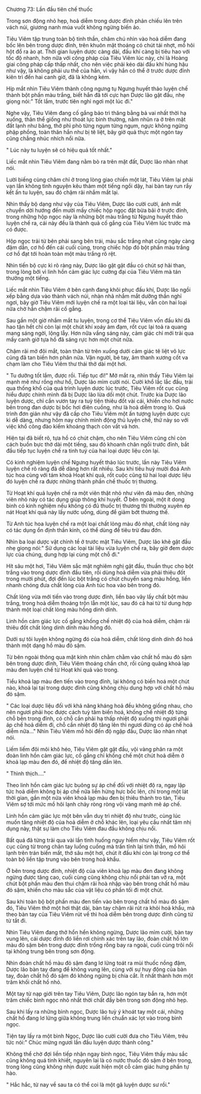 




Chương 73: Lần đầu tiên chế thuốc


Trong sơn động nhỏ hẹp, hoả diễm trong dược đỉnh phản chiếu lên trên vách núi, giương nanh múa vuốt không ngừng biến ảo.

Tiêu Viêm tập trung toàn bộ tinh thần, chăm chú nhìn vào hoả diễm đang bốc lên bên trong dược đỉnh, trên khuôn mặt thoáng có chút tái nhợt, mồ hôi hột đổ ra ào ạt. Thời gian luyện dược càng dài, đấu khí càng bị tiêu hao với tốc độ nhanh, hơn nữa với công pháp của Tiêu Viêm lúc này, chỉ là Hoàng giai công pháp cấp thấp nhất, cho nên việc phải kéo dài đấu khí hùng hậu như vậy, là không phải ưu thế của hắn, vì vậy hắn có thể ở trước dược đỉnh kiên trì đến hai canh giờ, đã là không kém.

Híp mắt nhìn Tiêu Viêm thành công ngưng tụ Ngưng huyết thảo luyện chế thành bột phấn màu trắng, biết hắn đã tới cực hạn Dược lão gật đầu, nhẹ giọng nói:" Tốt lắm, trước tiên nghỉ ngơi một lúc đi."

Nghe vậy, Tiêu Viêm đang cố gắng bảo trì thăng bằng bả vai nhất thời hạ xuống, thân thể giống như thoát lực bình thường, nằm nhũn ra ở trên mặt đất lạnh như băng, thở phì phò từng ngụm từng ngụm, ngực không ngừng phập phồng, toàn thân hắn như bị tê liệt, bây giờ quả thực một ngón tay cũng chẳng nhúc nhích nổi nữa.

" Lúc này tu luyện sẽ có hiệu quả tốt nhất."

Liếc mắt nhìn Tiêu Viêm đang nằm bò ra trên mặt đất, Dược lão nhàn nhạt nói.

Lười biếng cùng chăm chỉ ở trong lòng giao chiến một lát, Tiêu Viêm lại phải vạn lần không tình nguyện kêu thảm một tiếng ngồi dậy, hai bàn tay run rẩy kết ấn tu luyện, sau đó chậm rãi nhắm mắt lại.

Nhìn thấy bộ dạng như vậy của Tiêu Viêm, Dược lão cười cười, ánh mắt chuyển dời hướng đến mười mấy chiếc hộp ngọc đặt bừa bãi ở trước đỉnh, trong những hộp ngọc này là những bột màu trắng từ Ngưng huyết thảo luyện chế ra, cái này đều là thành quả cố gắng của Tiêu Viêm lúc trước mà có được.

Hộp ngọc trải từ bên phải sang bên trái, màu sắc trắng nhạt cũng ngày càng đậm dần, cơ hồ đến cái cuối cùng, trong chiếc hộp đó bột phấn màu trắng cơ hồ đạt tới hoàn toàn một màu trắng rõ rệt.

Nhìn tiến bộ cực kì rõ ràng này, Dược lão gật gật đầu có chút sợ hãi than, trong lòng bởi vì linh hồn cảm giác lực cường đại của Tiêu Viêm mà tán thưởng một tiếng.

Liếc mắt nhìn Tiêu Viêm ở bên cạnh đang khôi phục đấu khí, Dược lão ngồi xếp bằng dựa vào thành vách núi, nhàn nhã nhắm mắt dưỡng thần nghỉ ngơi, bây giờ Tiêu Viêm mới luyện chế ra một loại tài liệu, vẫn còn hai loại nữa chờ hắn chậm rãi cố gắng.

Sau gần một giờ nhắm mắt tu luyện, trong cơ thể Tiêu Viêm vốn đấu khí đã hao tận hết chỉ còn lại một chút khí xoáy ảm đạm, rốt cục lại toả ra quang mang sáng ngời, lộng lẫy. Hơn nữa vầng sáng này, cảm giác chỉ mới trải qua mấy canh giờ tựa hồ đã sáng rực hơn một chút nữa.

Chậm rãi mở đôi mắt, toàn thân từ trên xuống dưới cảm giác tê liệt vô lực cũng đã tan biến hơn phân nửa. Vặn người, bẻ tay, âm thanh xương cốt va chạm làm cho Tiêu Viêm thư thái thở dài một hơi.

" Tu dưỡng tốt lắm, được rồi. Tiếp tục đi!" Mở mắt ra, nhìn thấy Tiêu Viêm lại mạnh mẽ như rồng như hổ, Dược lão mỉm cười nói. Cười khổ lắc lắc đầu, trải qua thống khổ của quá trình luyện dược lúc trước, Tiêu Viêm rốt cục cũng hiểu được chính mình đã bị Dược lão lừa dối một chút. Trước kia Dược lão luyện dược, chỉ cần vươn tay ra tuỳ tiện thiêu đốt vài cái, khiến cho hơi nước bên trong đan dược bị bốc hơi điên cuồng, như là hoả diễm trong lò. Quá trình đơn giản như vậy đã cấp cho Tiêu Viêm một ấn tượng luyện dược cực kì dễ dàng, nhưng hôm nay chính mình động thủ luyện chế, thứ này so với việc khổ công đào kiếm khoáng thạch còn vất vả hơn.

Hiện tại đã biết rõ, tựa hồ có chút chậm, cho nên Tiêu Viêm cũng chỉ còn cách buồn bực thở dài một tiếng, sau đó khoanh chân ngồi trước đỉnh, bắt đầu tiếp tục luyện chế ra tinh tuý của hai loại dược liệu còn lại.

Có kinh nghiệm luyện chế Ngưng huyết thảo lúc trước, lần này Tiêu Viêm luyện chế rõ ràng đã dễ dàng hơn rất nhiều. Sau khi tiêu huỷ mười đoá Anh túc hoa cùng với tám khoả Hoạt khí quả, rốt cuộc cũng từ hai loại dược liệu đó luyện chế ra được những thành phần chế thuốc trị thương.

Từ Hoạt khí quả luyện chế ra một viên thật nhỏ như viên đá màu đen, những viên nhỏ này có tác dụng giúp thông khí huyết. Ở bên ngoài, một ít dong binh có kinh nghiệm nếu không có đủ thuốc trị thương thì thường xuyên ép nát Hoạt khí quả này lấy nước uống, dùng để giảm bớt thương thế.

Từ Anh túc hoa luyện chế ra một loại chất lỏng màu đỏ nhạt, chất lỏng này có tác dụng ổn định thần kinh, có thể dùng để tiêu trừ đau đớn.

Nhìn ba loại dược vật chỉnh tề ở trước mặt Tiêu Viêm, Dược lão khẽ gật đầu nhẹ giọng nói:" Sử dụng các loại tài liệu vừa luyện chế ra, bây giờ đem dược lực của chúng, dung hợp lại cùng một chỗ đi."

Hít sâu một hơi, Tiêu Viêm sắc mặt nghiêm nghị gật đầu, thuần thục cho bột trắng vào trong dược đỉnh đầu tiên, rồi dùng hoả diễm vừa phải thiêu đốt trong mười phút, đợi đến lúc bột trắng có chút chuyển sang màu hồng, liền nhanh chóng đưa chất lỏng của Anh túc hoa vào bên trong đó.

Chất lỏng vừa mới tiến vào trong dược đỉnh, liền bao vây lấy chất bột màu trắng, trong hoả diễm thoáng trộn lẫn một lúc, sau đó cả hai từ từ dung hợp thành một loại chất lỏng màu hồng dinh dính.

Linh hồn cảm giác lực cố gắng khống chế nhiệt độ của hoả diễm, chậm rãi thiêu đốt chất lỏng dinh dính màu hồng đó.

Dưới sự tôi luyện không ngừng đó của hoả diễm, chất lỏng dinh dính đó hoá thành một dạng hồ màu đỏ sậm.

Từ bên ngoài thông qua mặt kính nhìn chằm chằm vào chất hồ màu đỏ sậm bên trong dược đỉnh, Tiêu Viêm thoáng chần chờ, rồi cũng quăng khoả lạp màu đen luyện chế từ Hoạt khí quả vào trong.

Tiểu khoả lạp màu đen tiến vào trong đỉnh, lại không có biến hoá một chút nào, khoả lại tại trong dược đỉnh cũng không chịu dung hợp với chất hồ màu đỏ sậm.

" Các loại dược liệu đối với khả năng kháng hoả đều không giống nhau, cho nên ngươi phải học được cách tuỳ tâm biến hoá, khống chế nhiệt độ từng chỗ bên trong đỉnh, có chỗ cần phải hạ thấp nhiệt độ xuống thì ngươi phái áp chế hoả diễm đi, chỗ cần nhiệt độ tăng lên thì ngươi đừng có áp chế hoả diễm nữa..." Nhìn Tiêu Viêm mồ hôi đến độ ngập đầu, Dược lão nhàn nhạt nói.

Liếm liếm đôi môi khô héo, Tiêu Viêm gật gật đầu, vội vàng phân ra một đoàn linh hồn cảm giác lực, cố gắng chỉ khống chế một chút hoả diễm ở khoả lạp màu đen đó, để nhiệt độ tăng dần lên.

" Thình thịch...."

Theo linh hồn cảm giác lực buông sự áp chế đối với nhiệt độ ra, ngay lập tức hoả diễm không bị áp chế nữa liền hừng hực bốc lên, chỉ trong một lát thời gian, gần một nửa viên khoả lạp màu đen bị thiêu thành tro tàn, Tiêu Viêm sợ tới mức mồ hôi lạnh chảy ròng ròng vội vàng mạnh mẽ áp chế.

Linh hồn cảm giác lực một bên vẫn duy trì nhiệt độ như trước, cùng lúc muốn tăng nhiệt độ của hoả diễm ở chỗ khác lên, loại yêu cầu nhất tâm nhị dụng này, thật sự làm cho Tiêu Viêm đau đầu không chịu nổi.

Bất quá đã từng trải qua vài lần tình huống nguy hiểm như vậy, Tiêu Viêm rốt cục cũng từ trong chân tay luống cuống mà trấn tĩnh lại tinh thần, mồ hôi lạnh trên trán biến mất, thở sâu một hơi, chút ít đấu khí còn lại trong cơ thể toàn bộ liền tập trung vào bên trong hoả khẩu.

Ở bên trong dược đỉnh, nhiệt độ của viên khoả lạp màu đen đang không ngừng được tăng cao, cuối cùng cũng không chịu nổi phải tan vỡ ra, một chút bột phấn màu đen thui chậm rãi hoà nhập vào bên trong chất hồ màu đỏ sậm, khiến cho màu sắc của vật liệu có phần tối đi một chút.

Sau khi toàn bộ bột phấn màu đen tiến vào bên trong chất hồ màu đỏ sậm đó, Tiêu Viêm thở một hơi thật dài, bàn tay chậm rãi rút ra khỏi hoả khẩu, mà theo bàn tay của Tiêu Viêm rút về thì hoả diễm bên trong dược đỉnh cũng từ từ tắt đi.

Nhìn Tiêu Viêm đang thở hổn hển không ngừng, Dược lão mỉm cười, bàn tay vung lên, cái dược đỉnh đó liền rơi chính xác trên tay lão, đoàn chất hồ lớn màu đỏ sậm bên trong dược đỉnh trống rỗng bay ra ngoài, cuối cùng trôi nổi tại không trung bên trong sơn động.

Nhìn đoàn chất hồ màu đỏ sậm đang lơ lửng toát ra mùi thuốc nồng đậm, Dược lão bàn tay đang để không vung lên, cùng với sự huy động của bàn tay, đoàn chất hồ đỏ sậm đó không ngừng bị chia cắt. Ít nhất thành hơn một trăm khối chất hồ nhỏ.

Một tay từ nạp giới trên tay Tiêu Viêm, Dược lão ngón tay bắn ra, hơn một trăm chiếc bình ngọc nhỏ nhất thời chất đầy bên trong sơn động nhỏ hẹp.

Sau khi lấy ra những bình ngọc, Dược lão tuỳ ý khoát tay một cái, những chất hồ đang lơ lửng giữa không trung liền chuẩn xác lọt vào trong bình ngọc.

Tiện tay lấy ra một bình Ngọc, Dược lão cười cười đưa cho Tiêu Viêm, trêu tức nói:" Chúc mừng ngươi lần đầu luyện dược thành công."

Không thể chờ đợi liền tiếp nhận ngay bình ngọc, Tiêu Viêm thấy màu sắc cũng không quá tinh khiết, nguyên lai là có nước thuốc đỏ sậm ở bên trong, trong lòng cũng không nhịn được xuất hiện một cỗ cảm giác hưng phấn tự hào.

" Hắc hắc, từ nay về sau ta có thể coi là một gã luyện dược sư rồi."




